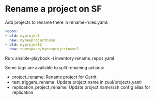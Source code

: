 Rename a project on SF
======================

Add projects to rename there in rename-rules.yaml:

```YAML
repos:
- old: myproject
  new: mynewprojectname
- old: myproject2
  new: namespace/mynewprojectname2
```

Run:
ansible-playbook -i inventory rename_repos.yaml

Some tags are available to split renaming actions:
- project_rename: Rename project for Gerrit
- test_triggers_rename: Update project name in zuul/projects.yaml
- replication_project_rename: Update project name/ssh config alias for replication
